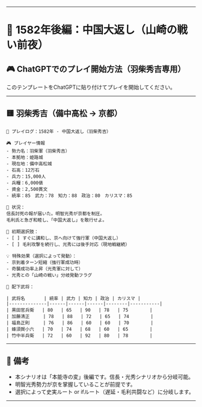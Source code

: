 
---

# 🏯 1582年後編：中国大返し（山崎の戦い前夜）

## 🎮 ChatGPTでのプレイ開始方法（羽柴秀吉専用）

このテンプレートをChatGPTに貼り付けてプレイを開始してください。

---

## 🟨 羽柴秀吉（備中高松 → 京都）

```
📝 プレイログ：1582年 - 中国大返し（羽柴秀吉）

🎮 プレイヤー情報
- 勢力名：羽柴軍（羽柴秀吉）
- 本拠地：姫路城
- 現在地：備中高松城
- 石高：12万石
- 兵力：15,000人
- 兵糧：6,000俵
- 資金：2,500貫文
- 統率：85　武力：78　知力：88　政治：80　カリスマ：85

📘 状況：
信長討死の報が届いた。明智光秀が京都を制圧。
毛利氏と急ぎ和睦し、「中国大返し」を敢行せよ。

🎯 初期選択肢：
- [ ] すぐに講和し、京へ向けて強行軍（中国大返し）
- [ ] 毛利攻撃を続行し、光秀には後手対応（現地戦継続）

💡 特殊効果（選択によって発動）：
- 京到着ターン短縮（強行軍成功時）
- 奇襲成功率上昇（光秀軍に対して）
- 光秀との「山崎の戦い」分岐発動フラグ

👥 配下武将：

| 武将名       | 統率 | 武力 | 知力 | 政治 | カリスマ |
|--------------|------|------|------|--------|-----------|
| 黒田官兵衛   | 80   | 65   | 90   | 78   | 75        |
| 加藤清正     | 78   | 88   | 72   | 65   | 74        |
| 福島正則     | 76   | 86   | 60   | 60   | 70        |
| 蜂須賀小六   | 70   | 74   | 68   | 60   | 65        |
| 竹中半兵衛   | 72   | 60   | 92   | 80   | 78        |
```

---

## 🌟 備考

- 本シナリオは「本能寺の変」後編です。信長・光秀シナリオから分岐可能。
- 明智光秀勢力が京を掌握していることが前提です。
- 選択によって史実ルート or ifルート（遅延・毛利共闘など）に分岐します。

---
